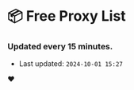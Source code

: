 # :package: Free Proxy List
### Updated every 15 minutes.

- Last updated: `2024-10-01 15:27`

:heart:
